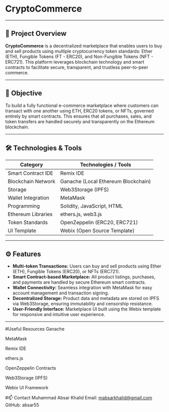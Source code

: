 # CryptoCommerce

---

## 🚀 Project Overview

**CryptoCommerce** is a decentralized marketplace that enables users to buy and sell products using multiple cryptocurrency token standards: Ether (ETH), Fungible Tokens (FT - ERC20), and Non-Fungible Tokens (NFT - ERC721). This platform leverages blockchain technology and smart contracts to facilitate secure, transparent, and trustless peer-to-peer commerce.

---

## 🎯 Objective

To build a fully functional e-commerce marketplace where customers can transact with one another using ETH, ERC20 tokens, or NFTs, governed entirely by smart contracts. This ensures that all purchases, sales, and token transfers are handled securely and transparently on the Ethereum blockchain.

---

## 🛠 Technologies & Tools

| Category           | Technologies / Tools                 |
|--------------------|------------------------------------|
| Smart Contract IDE  | Remix IDE                         |
| Blockchain Network  | Ganache (Local Ethereum Blockchain) |
| Storage            | Web3Storage (IPFS)                 |
| Wallet Integration | MetaMask                          |
| Programming        | Solidity, JavaScript, HTML         |
| Ethereum Libraries | ethers.js, web3.js                  |
| Token Standards    | OpenZeppelin (ERC20, ERC721)        |
| UI Template        | Webix (Open Source Template)        |

---

## ⚙️ Features

- **Multi-token Transactions:** Users can buy and sell products using Ether (ETH), Fungible Tokens (ERC20), or NFTs (ERC721).  
- **Smart Contract-based Marketplace:** All product listings, purchases, and payments are handled by secure Ethereum smart contracts.  
- **Wallet Connectivity:** Seamless integration with MetaMask for easy account management and transaction signing.  
- **Decentralized Storage:** Product data and metadata are stored on IPFS via Web3Storage, ensuring immutability and censorship resistance.  
- **User-Friendly Interface:** Marketplace UI built using the Webix template for responsive and intuitive user experience.

---

#Useful Resources
Ganache

MetaMask

Remix IDE

ethers.js

OpenZeppelin Contracts

Web3Storage (IPFS)

Webix UI Framework

#📫 Contact
Muhammad Absar Khalid
Email: mabsarkhalid@gmail.com
GitHub: absar55



